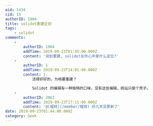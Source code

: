 ```yaml
---
aid: 1434
cid: 15
authorID: 1904
title: solidot重建企划
tags:
    - solidot
comments:
    -
        authorID: 1904
        addTime: 2019-09-23T01:45:00.000Z
        content: '说到重建, solidot在你心中是什么定位?'
    -
        authorID: 1
        addTime: 2019-09-23T14:01:00.000Z
        content: |-
            活得好好的，为啥要重建？

            Solidot 的编辑有一种独特的口味，没有这些编辑，网站只是个壳子。
    -
        authorID: 2063
        addTime: 2019-09-23T17:11:00.000Z
        content: '@[榴梿](/member/榴梿) 好几天没更新了'
date: 2019-09-23T01:44:00.000Z
category: Geek
---
```



